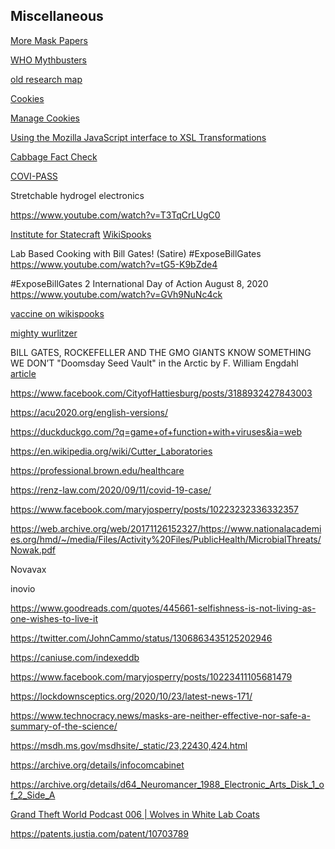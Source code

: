 <div class="menu-data" data-parent="#pages/blog/cv19/index"/></div>

## Miscellaneous


[More Mask Papers](#pages/blog/cv19/more-mask-papers)

[WHO Mythbusters](https://www.who.int/emergencies/diseases/novel-coronavirus-2019/advice-for-public/myth-busters)

[old research map](https://en.wikipedia.org/wiki/User:Umeboshi/research_map)

[Cookies](chrome://settings/content/cookies)

[Manage Cookies](chrome://settings/siteData)

[Using the Mozilla JavaScript interface to XSL Transformations](https://developer.mozilla.org/en-US/docs/Web/XSLT/Using_the_Mozilla_JavaScript_interface_to_XSL_Transformations#transformToDocument)

[Cabbage Fact Check](https://factcheck.afp.com/who-did-not-warn-against-eating-cabbage-during-covid-19-pandemic)

[COVI-PASS](https://covipass.com)



Stretchable hydrogel electronics

https://www.youtube.com/watch?v=T3TqCrLUgC0


[Institute for Statecraft](https://en.wikipedia.org/wiki/Institute_for_Statecraft)
[WikiSpooks](https://wikispooks.com/wiki/Institute_for_Statecraft)


Lab Based Cooking with Bill Gates! (Satire) #ExposeBillGates
https://www.youtube.com/watch?v=tG5-K9bZde4

#ExposeBillGates 2 International Day of Action August 8, 2020
https://www.youtube.com/watch?v=GVh9NuNc4ck


[vaccine on wikispooks](https://wikispooks.com/wiki/COVID-19/Vaccine)

[mighty wurlitzer](https://archive.org/search.php?query=subject%3A%22mighty+wurlitzer%22)




BILL GATES, ROCKEFELLER AND THE GMO GIANTS KNOW SOMETHING WE DON’T
"Doomsday Seed Vault" in the Arctic
by F. William Engdahl
[article](https://www.voltairenet.org/article162545.html)

https://www.facebook.com/CityofHattiesburg/posts/3188932427843003


https://acu2020.org/english-versions/


https://duckduckgo.com/?q=game+of+function+with+viruses&ia=web


https://en.wikipedia.org/wiki/Cutter_Laboratories



https://professional.brown.edu/healthcare


https://renz-law.com/2020/09/11/covid-19-case/



<div class="link-view" data-title="Papers And Articles"  data-category="miscellaneous"></div>


https://www.facebook.com/maryjosperry/posts/10223232336332357

https://web.archive.org/web/20171126152327/https://www.nationalacademies.org/hmd/~/media/Files/Activity%20Files/PublicHealth/MicrobialThreats/Nowak.pdf


Novavax

inovio

https://www.goodreads.com/quotes/445661-selfishness-is-not-living-as-one-wishes-to-live-it


https://twitter.com/JohnCammo/status/1306863435125202946

https://caniuse.com/indexeddb

https://www.facebook.com/maryjosperry/posts/10223411105681479

https://lockdownsceptics.org/2020/10/23/latest-news-171/

https://www.technocracy.news/masks-are-neither-effective-nor-safe-a-summary-of-the-science/


https://msdh.ms.gov/msdhsite/_static/23,22430,424.html



https://archive.org/details/infocomcabinet

https://archive.org/details/d64_Neuromancer_1988_Electronic_Arts_Disk_1_of_2_Side_A



[Grand Theft World Podcast 006 | Wolves in White Lab Coats](https://grandtheftworld.com/2020/12/14/grand-theft-world-podcast-006-wolves-in-white-lab-coats/)



https://patents.justia.com/patent/10703789

